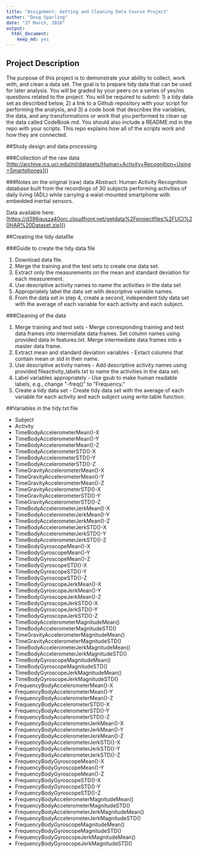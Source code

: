 ```yaml
---
title: "Assignment: Getting and Cleaning Data Course Project"
author: "Doug Sparling"
date: "27 March, 2016"
output:
  html_document:
    keep_md: yes
---
```


## Project Description
The purpose of this project is to demonstrate your ability to collect, work with, and clean a data set. The goal is to prepare tidy data that can be used for later analysis. You will be graded by your peers on a series of yes/no questions related to the project. You will be required to submit: 1) a tidy data set as described below, 2) a link to a Github repository with your script for performing the analysis, and 3) a code book that describes the variables, the data, and any transformations or work that you performed to clean up the data called CodeBook.md. You should also include a README.md in the repo with your scripts. This repo explains how all of the scripts work and how they are connected.

##Study design and data processing

###Collection of the raw data
[http://archive.ics.uci.edu/ml/datasets/Human+Activity+Recognition+Using+Smartphones]()

###Notes on the original (raw) data 
Abstract: Human Activity Recognition database built from the recordings of 30 subjects performing activities of daily living (ADL) while carrying a waist-mounted smartphone with embedded inertial sensors.
	
Data available here: [https://d396qusza40orc.cloudfront.net/getdata%2Fprojectfiles%2FUCI%20HAR%20Dataset.zip]()

##Creating the tidy datafile

###Guide to create the tidy data file

1. Download data file.
2. Merge the training and the test sets to create one data set.
3. Extract only the measurements on the mean and standard deviation for each measurement.
4. Use descriptive activity names to name the activities in the data set
5. Appropriately label the data set with descriptive variable names.
6. From the data set in step 4, create a second, independent tidy data set with the average of each variable for each activity and each subject.

###Cleaning of the data
1. Merge training and test sets - Merge corresponding training and test data frames into intermidiate data frames. Set column names using provided data in features.txt. Merge intermediate data frames into a master data frame.
2. Extract mean and standard deviation variables - Extact columns that contain mean or std in their name.
3. Use descriptive activity names - Add descriptive activity names using provided fileactivity_labels.txt to name the activities in the data set.
4. Label variables appropriately - Use gsub to make human readable labels, e.g., change "-freq()" to "Frequency."
5. Create a tidy data set - Create tidy data set with the average of each variable for each activity and each subject using write.table function.

##Variables in the tidy.txt file

* Subject
* Activity
* TimeBodyAccelerometerMean()-X
* TimeBodyAccelerometerMean()-Y
* TimeBodyAccelerometerMean()-Z 
* TimeBodyAccelerometerSTD()-X 
* TimeBodyAccelerometerSTD()-Y 
* TimeBodyAccelerometerSTD()-Z 
* TimeGravityAccelerometerMean()-X 
* TimeGravityAccelerometerMean()-Y 
* TimeGravityAccelerometerMean()-Z 
* TimeGravityAccelerometerSTD()-X 
* TimeGravityAccelerometerSTD()-Y 
* TimeGravityAccelerometerSTD()-Z 
* TimeBodyAccelerometerJerkMean()-X 
* TimeBodyAccelerometerJerkMean()-Y 
* TimeBodyAccelerometerJerkMean()-Z 
* TimeBodyAccelerometerJerkSTD()-X 
* TimeBodyAccelerometerJerkSTD()-Y 
* TimeBodyAccelerometerJerkSTD()-Z 
* TimeBodyGyroscopeMean()-X 
* TimeBodyGyroscopeMean()-Y 
* TimeBodyGyroscopeMean()-Z 
* TimeBodyGyroscopeSTD()-X 
* TimeBodyGyroscopeSTD()-Y 
* TimeBodyGyroscopeSTD()-Z 
* TimeBodyGyroscopeJerkMean()-X 
* TimeBodyGyroscopeJerkMean()-Y 
* TimeBodyGyroscopeJerkMean()-Z
* TimeBodyGyroscopeJerkSTD()-X 
* TimeBodyGyroscopeJerkSTD()-Y 
* TimeBodyGyroscopeJerkSTD()-Z 
* TimeBodyAccelerometerMagnitudeMean() 
* TimeBodyAccelerometerMagnitudeSTD() 
* TimeGravityAccelerometerMagnitudeMean() 
* TimeGravityAccelerometerMagnitudeSTD() 
* TimeBodyAccelerometerJerkMagnitudeMean() 
* TimeBodyAccelerometerJerkMagnitudeSTD() 
* TimeBodyGyroscopeMagnitudeMean() 
* TimeBodyGyroscopeMagnitudeSTD() 
* TimeBodyGyroscopeJerkMagnitudeMean() 
* TimeBodyGyroscopeJerkMagnitudeSTD() 
* FrequencyBodyAccelerometerMean()-X 
* FrequencyBodyAccelerometerMean()-Y 
* FrequencyBodyAccelerometerMean()-Z 
* FrequencyBodyAccelerometerSTD()-X 
* FrequencyBodyAccelerometerSTD()-Y 
* FrequencyBodyAccelerometerSTD()-Z 
* FrequencyBodyAccelerometerJerkMean()-X 
* FrequencyBodyAccelerometerJerkMean()-Y 
* FrequencyBodyAccelerometerJerkMean()-Z 
* FrequencyBodyAccelerometerJerkSTD()-X 
* FrequencyBodyAccelerometerJerkSTD()-Y 
* FrequencyBodyAccelerometerJerkSTD()-Z 
* FrequencyBodyGyroscopeMean()-X 
* FrequencyBodyGyroscopeMean()-Y 
* FrequencyBodyGyroscopeMean()-Z 
* FrequencyBodyGyroscopeSTD()-X 
* FrequencyBodyGyroscopeSTD()-Y 
* FrequencyBodyGyroscopeSTD()-Z 
* FrequencyBodyAccelerometerMagnitudeMean() 
* FrequencyBodyAccelerometerMagnitudeSTD() 
* FrequencyBodyAccelerometerJerkMagnitudeMean() 
* FrequencyBodyAccelerometerJerkMagnitudeSTD() 
* FrequencyBodyGyroscopeMagnitudeMean() 
* FrequencyBodyGyroscopeMagnitudeSTD() 
* FrequencyBodyGyroscopeJerkMagnitudeMean() 
* FrequencyBodyGyroscopeJerkMagnitudeSTD()
